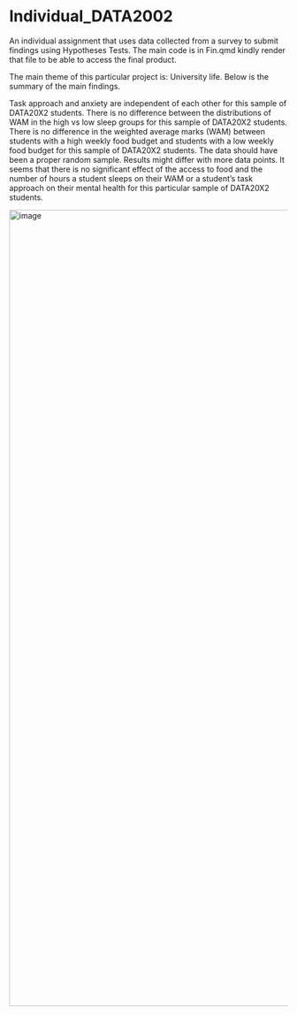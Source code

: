 # Individual_DATA2002
An individual assignment that uses data collected from a survey to submit findings using Hypotheses Tests. The main code is in Fin.qmd kindly render 
that file to be able to access the final product.

The main theme of this particular project is: University life. Below is the summary of the main findings.


Task approach and anxiety are independent of each other for this sample of DATA20X2 students.
There is no difference between the distributions of WAM in the high vs low sleep groups for this sample of DATA20X2 students.
There is no difference in the weighted average marks (WAM) between students with a high weekly food budget and students with a low weekly food budget for this sample of DATA20X2 students.
The data should have been a proper random sample.
Results might differ with more data points.
It seems that there is no significant effect of the access to food and the number of hours a student sleeps on their WAM or a student’s task approach on their mental health for this particular sample of DATA20X2 students.

<img width="1440" alt="image" src="https://github.com/nsegwrg/Individual_DATA2002/assets/149224257/1b5c25e2-d0c2-48c1-9666-907facf4d599">
